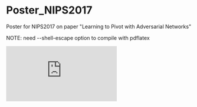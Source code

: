 # Poster_NIPS2017
Poster for NIPS2017 on paper "Learning to Pivot with Adversarial
Networks"

NOTE: need --shell-escape option to compile with pdflatex

![Poster](https://https://raw.githubusercontent.com/makagan/Poster_NIPS2017/master/poster.pdf)

